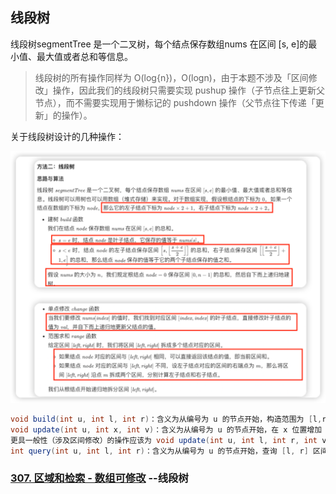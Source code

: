 ## 线段树

线段树segmentTree 是一个二叉树，每个结点保存数组nums 在区间 [s, e]的最小值、最大值或者总和等信息。



> 线段树的所有操作同样为 O(log{n})，O(logn)，由于本题不涉及「区间修改」操作，因此我们的线段树只需要实现 pushup 操作（子节点往上更新父节点），而不需要实现用于懒标记的 pushdown 操作（父节点往下传递「更新」的操作）。

关于线段树设计的几种操作：

![img.png](img.png)


```java
void build(int u, int l, int r)：含义为从编号为 u 的节点开始，构造范围为 [l,r] 的树节点；
void update(int u, int x, int v)：含义为从编号为 u 的节点开始，在 x 位置增加 v；
更具一般性（涉及区间修改）的操作应该为 void update(int u, int l, int r, int v)，代表在 [l, r] 范围增加 v；
int query(int u, int l, int r)：含义为从编号为 u 的节点开始，查询 [l, r] 区间和为多少。
```

### [307. 区域和检索 - 数组可修改](https://leetcode.cn/problems/range-sum-query-mutable/) --线段树